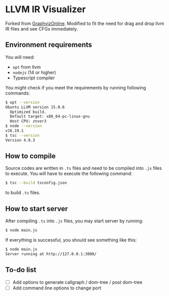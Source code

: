 # LLVM IR Visualizer

Forked from [GraphvizOnline](https://github.com/dreampuf/GraphvizOnline). Modified to fit the need for drag and drop llvm IR files and see CFGs immediately.

## Environment requirements

You will need:

- `opt` from llvm
- `nodejs` (14 or higher)
- Typescript compiler

You might check if you meet the requirements by running following commands:

```bash
$ opt --version
Ubuntu LLVM version 15.0.6
  Optimized build.
  Default target: x86_64-pc-linux-gnu
  Host CPU: znver3
$ node --version
v16.19.1
$ tsc --version
Version 4.9.3
```

## How to compile

Source codes are written in `.ts` files and need to be compiled into `.js` files to execute. You will have to execute the following command:

```bash
$ tsc --build tsconfig.json
```

to build `.ts` files.

## How to start server

After compiling `.ts` into `.js` files, you may start server by running:

```bash
$ node main.js
```

If everything is successful, you should see something like this:

```bash
$ node main.js
Server running at http://127.0.0.1:3000/
```

## To-do list

- [ ] Add options to generate callgraph / dom-tree / post dom-tree
- [ ] Add command line options to change port
